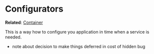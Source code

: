# Configurators

**Related**: [Container](/edde/container)

This is a way how to configure you application in time when a service is needed.

- note about decision to make things deferred in cost of hidden bug 
